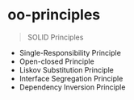 # oo-principles

> SOLID Principles
- Single-Responsibility Principle
- Open-closed Principle
- Liskov Substitution Principle
- Interface Segregation Principle
- Dependency Inversion Principle
